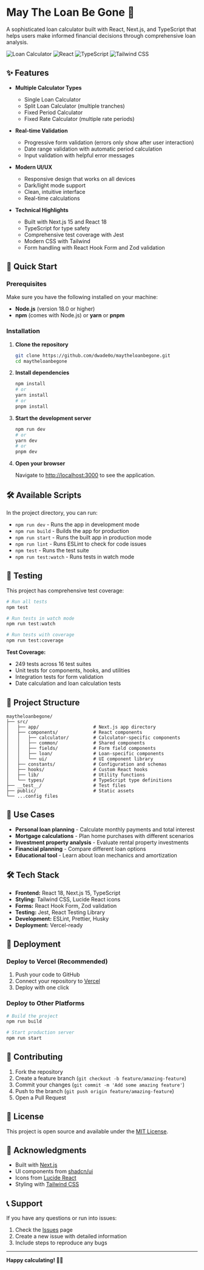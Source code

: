 # May The Loan Be Gone 🏦

A sophisticated loan calculator built with React, Next.js, and TypeScript that helps users make informed financial decisions through comprehensive loan analysis.

![Loan Calculator](https://img.shields.io/badge/Next.js-15.5.2-black?style=for-the-badge&logo=next.js)
![React](https://img.shields.io/badge/React-18-blue?style=for-the-badge&logo=react)
![TypeScript](https://img.shields.io/badge/TypeScript-5-blue?style=for-the-badge&logo=typescript)
![Tailwind CSS](https://img.shields.io/badge/Tailwind_CSS-3-blue?style=for-the-badge&logo=tailwind-css)

## ✨ Features

- **Multiple Calculator Types**
  - Single Loan Calculator
  - Split Loan Calculator (multiple tranches)
  - Fixed Period Calculator
  - Fixed Rate Calculator (multiple rate periods)

- **Real-time Validation**
  - Progressive form validation (errors only show after user interaction)
  - Date range validation with automatic period calculation
  - Input validation with helpful error messages

- **Modern UI/UX**
  - Responsive design that works on all devices
  - Dark/light mode support
  - Clean, intuitive interface
  - Real-time calculations

- **Technical Highlights**
  - Built with Next.js 15 and React 18
  - TypeScript for type safety
  - Comprehensive test coverage with Jest
  - Modern CSS with Tailwind
  - Form handling with React Hook Form and Zod validation

## 🚀 Quick Start

### Prerequisites

Make sure you have the following installed on your machine:

- **Node.js** (version 18.0 or higher)
- **npm** (comes with Node.js) or **yarn** or **pnpm**

### Installation

1. **Clone the repository**

   ```bash
   git clone https://github.com/dwade0o/maytheloanbegone.git
   cd maytheloanbegone
   ```

2. **Install dependencies**

   ```bash
   npm install
   # or
   yarn install
   # or
   pnpm install
   ```

3. **Start the development server**

   ```bash
   npm run dev
   # or
   yarn dev
   # or
   pnpm dev
   ```

4. **Open your browser**

   Navigate to [http://localhost:3000](http://localhost:3000) to see the application.

## 🛠️ Available Scripts

In the project directory, you can run:

- `npm run dev` - Runs the app in development mode
- `npm run build` - Builds the app for production
- `npm run start` - Runs the built app in production mode
- `npm run lint` - Runs ESLint to check for code issues
- `npm test` - Runs the test suite
- `npm run test:watch` - Runs tests in watch mode

## 🧪 Testing

This project has comprehensive test coverage:

```bash
# Run all tests
npm test

# Run tests in watch mode
npm run test:watch

# Run tests with coverage
npm run test:coverage
```

**Test Coverage:**

- 249 tests across 16 test suites
- Unit tests for components, hooks, and utilities
- Integration tests for form validation
- Date calculation and loan calculation tests

## 📁 Project Structure

```
maytheloanbegone/
├── src/
│   ├── app/                    # Next.js app directory
│   ├── components/             # React components
│   │   ├── calculator/         # Calculator-specific components
│   │   ├── common/             # Shared components
│   │   ├── fields/             # Form field components
│   │   ├── loan/               # Loan-specific components
│   │   └── ui/                 # UI component library
│   ├── constants/              # Configuration and schemas
│   ├── hooks/                  # Custom React hooks
│   ├── lib/                    # Utility functions
│   └── types/                  # TypeScript type definitions
├── __test__/                   # Test files
├── public/                     # Static assets
└── ...config files
```

## 🎯 Use Cases

- **Personal loan planning** - Calculate monthly payments and total interest
- **Mortgage calculations** - Plan home purchases with different scenarios
- **Investment property analysis** - Evaluate rental property investments
- **Financial planning** - Compare different loan options
- **Educational tool** - Learn about loan mechanics and amortization

## 🛠️ Tech Stack

- **Frontend:** React 18, Next.js 15, TypeScript
- **Styling:** Tailwind CSS, Lucide React icons
- **Forms:** React Hook Form, Zod validation
- **Testing:** Jest, React Testing Library
- **Development:** ESLint, Prettier, Husky
- **Deployment:** Vercel-ready

## 🚀 Deployment

### Deploy to Vercel (Recommended)

1. Push your code to GitHub
2. Connect your repository to [Vercel](https://vercel.com)
3. Deploy with one click

### Deploy to Other Platforms

```bash
# Build the project
npm run build

# Start production server
npm run start
```

## 🤝 Contributing

1. Fork the repository
2. Create a feature branch (`git checkout -b feature/amazing-feature`)
3. Commit your changes (`git commit -m 'Add some amazing feature'`)
4. Push to the branch (`git push origin feature/amazing-feature`)
5. Open a Pull Request

## 📝 License

This project is open source and available under the [MIT License](LICENSE).

## 🙏 Acknowledgments

- Built with [Next.js](https://nextjs.org/)
- UI components from [shadcn/ui](https://ui.shadcn.com/)
- Icons from [Lucide React](https://lucide.dev/)
- Styling with [Tailwind CSS](https://tailwindcss.com/)

## 📞 Support

If you have any questions or run into issues:

1. Check the [Issues](https://github.com/dwade0o/maytheloanbegone/issues) page
2. Create a new issue with detailed information
3. Include steps to reproduce any bugs

---

**Happy calculating! 🧮✨**
